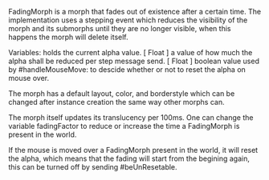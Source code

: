 FadingMorph is a morph that fades out of existence after a certain time. The implementation uses a stepping event which reduces the visibility of the morph and its submorphs until they are no longer visible, when this happens the morph will delete itself.

Variables:
<alpha> holds the current alpha value. [ Float ]
<fadingFactor> a value of how much the alpha shall be reduced per step message send. [ Float ]
<resetable> boolean value used by #handleMouseMove: to descide whether or not to reset the alpha on mouse over.

The morph has a default layout, color, and borderstyle which can be changed after instance creation the same way other morphs can.

The morph itself updates its translucency per 100ms. One can change the variable fadingFactor to reduce or increase the time a FadingMorph is present in the world.

If the mouse is moved over a FadingMorph present in the world, it will reset the alpha, which means that the fading will start from the begining again, this can be turned off by sending #beUnResetable. 
